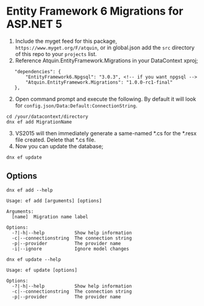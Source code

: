 # Entity Framework 6 Migrations for ASP.NET 5

1. Include the myget feed for this package, `https://www.myget.org/F/atquin`, or in global.json add the `src` directory of this repo to your `projects` list.
2. Reference Atquin.EntityFramework.Migrations in your DataContext xproj;
 
 ~~~
	"dependencies": {
		"EntityFramework6.Npgsql": "3.0.3", <!-- if you want npgsql -->
		"Atquin.EntityFramework.Migrations": "1.0.0-rc1-final"
	},
~~~

2. Open command prompt and execute the following.  By default it will look for `config.json/Data:Default:ConnectionString`.
 ~~~
cd /your/datacontext/directory
dnx ef add MigrationName
~~~
3. VS2015 will then immediately generate a same-named *.cs for the *.resx file created.  Delete that *.cs file.
4. Now you can update the database;

 ~~~
dnx ef update
~~~

## Options
~~~
dnx ef add --help

Usage: ef add [arguments] [options]

Arguments:
  [name]  Migration name label

Options:
  -?|-h|--help           Show help information
  -c|--connectionstring  The connection string
  -p|--provider          The provider name
  -i|--ignore            Ignore model changes

dnx ef update --help

Usage: ef update [options]

Options:
  -?|-h|--help           Show help information
  -c|--connectionstring  The connection string
  -p|--provider          The provider name
~~~

